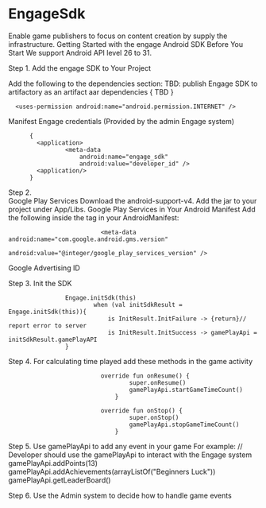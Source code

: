 # EngageSdk
Enable game publishers to focus on content creation by supply the infrastructure. 
Getting Started with the engage Android SDK
Before You Start
We support Android API level 26 to 31.

Step 1. Add the engage SDK to Your Project

Add the following to the dependencies section:
TBD: publish Engage SDK to artifactory as an artifact aar
          dependencies {
            TBD 
          }

      <uses-permission android:name="android.permission.INTERNET" />

Manifest Engage credentials (Provided by the admin Engage system)

          {
            <application>
                    <meta-data
                        android:name="engage_sdk"
                        android:value="developer_id" />
            <application/>
          }           

Step 2.          
Google Play Services
Download the android-support-v4. Add the jar to your project under App/Libs.
Google Play Services in Your Android Manifest
Add the following  inside the <application> tag in your AndroidManifest:
          
                              <meta-data android:name="com.google.android.gms.version"
                              android:value="@integer/google_play_services_version" />

          
Google Advertising ID

Step 3. Init the SDK 
          
                    Engage.initSdk(this)
                            when (val initSdkResult = Engage.initSdk(this)){
                                is InitResult.InitFailure -> {return}// report error to server
                                is InitResult.InitSuccess -> gamePlayApi = initSdkResult.gamePlayAPI
                    }
          
        
Step 4.
For calculating time played add these methods in the game activity

                              override fun onResume() {
                                      super.onResume()
                                      gamePlayApi.startGameTimeCount()
                                  }

                              override fun onStop() {
                                      super.onStop()
                                      gamePlayApi.stopGameTimeCount()
                                  }
    
Step 5.
Use gamePlayApi to add any event in your game
For example: 
 // Developer should use the gamePlayApi to interact with the Engage system
                            gamePlayApi.addPoints(13)
                            gamePlayApi.addAchievements(arrayListOf("Beginners Luck"))
                            gamePlayApi.getLeaderBoard()
        
Step 6. Use the Admin system to decide how to handle game events
